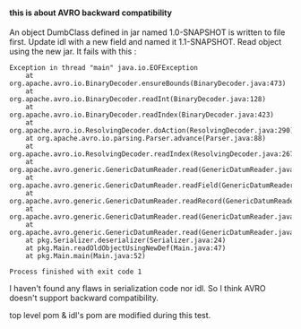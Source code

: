 #### this is about AVRO backward compatibility

An object DumbClass defined in jar named 1.0-SNAPSHOT is written to file first.
Update idl with a new field and named it 1.1-SNAPSHOT.
Read object using the new jar. It fails with this :
```
Exception in thread "main" java.io.EOFException
	at org.apache.avro.io.BinaryDecoder.ensureBounds(BinaryDecoder.java:473)
	at org.apache.avro.io.BinaryDecoder.readInt(BinaryDecoder.java:128)
	at org.apache.avro.io.BinaryDecoder.readIndex(BinaryDecoder.java:423)
	at org.apache.avro.io.ResolvingDecoder.doAction(ResolvingDecoder.java:290)
	at org.apache.avro.io.parsing.Parser.advance(Parser.java:88)
	at org.apache.avro.io.ResolvingDecoder.readIndex(ResolvingDecoder.java:267)
	at org.apache.avro.generic.GenericDatumReader.read(GenericDatumReader.java:155)
	at org.apache.avro.generic.GenericDatumReader.readField(GenericDatumReader.java:193)
	at org.apache.avro.generic.GenericDatumReader.readRecord(GenericDatumReader.java:183)
	at org.apache.avro.generic.GenericDatumReader.read(GenericDatumReader.java:151)
	at org.apache.avro.generic.GenericDatumReader.read(GenericDatumReader.java:142)
	at pkg.Serializer.deserializer(Serializer.java:24)
	at pkg.Main.readOldObjectUsingNewDef(Main.java:47)
	at pkg.Main.main(Main.java:52)

Process finished with exit code 1
```


I haven't found any flaws in serialization code nor idl. So I think AVRO doesn't support backward compatibility.

top level pom & idl's pom are modified during this test.
